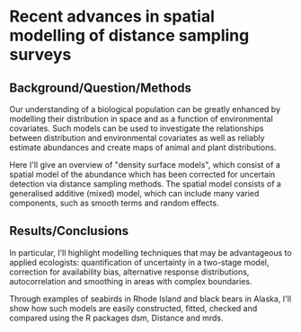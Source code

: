 # Recent advances in spatial modelling of distance sampling surveys

## Background/Question/Methods

Our understanding of a biological population can be greatly enhanced by modelling their distribution in space and as a function of environmental covariates. Such models can be used to investigate the relationships between distribution and environmental covariates as well as reliably estimate abundances and create maps of animal and plant distributions.

Here I'll give an overview of "density surface models", which consist of a spatial model of the abundance which has been corrected for uncertain detection via distance sampling methods. The spatial model consists of a generalised additive (mixed) model, which can include many varied components, such as smooth terms and random effects.


## Results/Conclusions

In particular, I'll highlight modelling techniques that may be advantageous to applied ecologists: quantification of uncertainty in a two-stage model, correction for availability bias, alternative response distributions, autocorrelation and smoothing in areas with complex boundaries.

Through examples of seabirds in Rhode Island and black bears in Alaska, I'll show how such models are easily constructed, fitted, checked and compared using the R packages dsm, Distance and mrds.


